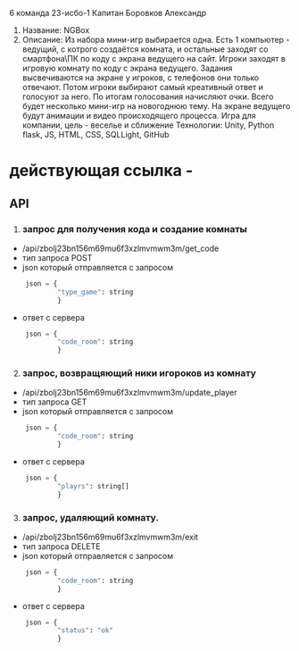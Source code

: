 6 команда 23-исбо-1
Капитан Боровков Александр
1) Название: NGBox
2) Описание: Из набора мини-игр выбирается одна. Есть 1 компьютер - ведущий, с котрого создаётся комната, и остальные заходят со смартфона\ПК по коду с экрана ведущего на сайт. Игроки заходят в игровую комнату по коду с экрана ведущего. Задания высвечиваются на экране у игроков, с телефонов они только отвечают. Потом игроки выбирают самый креативный ответ и голосуют за него. По итогам голосования начисляют очки. Всего будет несколько мини-игр на новогоднюю тему. На экране ведущего будут анимации и видео происходящего процесса. Игра для компании, цель - веселье и сближение
Технологии: Unity, Python flask, JS, HTML, CSS, SQLLight, GitHub


# действующая ссылка -
## API
1) ### запрос для получения кода и создание комнаты 
- /api/zbolj23bn156m69mu6f3xzlmvmwm3m/get_code 
- тип запроса POST
- json который отправляется с запросом
```python
    json = {
            "type_game": string
            }
   ```
- ответ с сервера
```python
    json = {
            "code_room": string
            }
```
2) ### запрос, возвращяющий ники игороков из комнату
- /api/zbolj23bn156m69mu6f3xzlmvmwm3m/update_player
- тип запроса GET
- json который отправляется с запросом
```python
    json = {
            "code_room": string
            }
```
- ответ с сервера
```python
    json = {
            "playrs": string[]
            }
```
3) ### запрос, удаляющий комнату.
- /api/zbolj23bn156m69mu6f3xzlmvmwm3m/exit
- тип запроса DELETE
- json который отправляется с запросом
```python
    json = {
            "code_room": string
            }
```
- ответ с сервера
```python
    json = {
            "status": "ok"
            }
```


